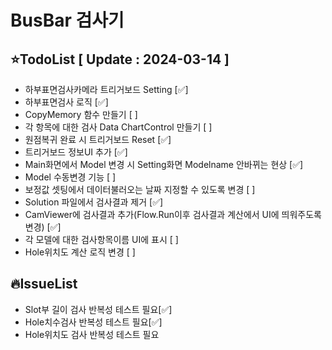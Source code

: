 # BusBar 검사기

## ⭐TodoList [ Update : 2024-03-14 ]

- 하부표면검사카메라 트리거보드 Setting [✅]
- 하부표면검사 로직 [✅]
- CopyMemory 함수 만들기 [ ]
- 각 항목에 대한 검사 Data ChartControl 만들기 [ ]
- 원점복귀 완료 시 트리거보드 Reset [✅]
- 트리거보드 정보UI 추가 [✅]
- Main화면에서 Model 변경 시 Setting화면 Modelname 안바뀌는 현상 [✅]
- Model 수동변경 기능 [ ]
- 보정값 셋팅에서 데이터불러오는 날짜 지정할 수 있도록 변경 [ ]
- Solution 파일에서 검사결과 제거 [✅]
- CamViewer에 검사결과 추가(Flow.Run이후 검사결과 계산에서 UI에 띄워주도록 변경) [✅]
- 각 모델에 대한 검사항목이름 UI에 표시 [ ]
- Hole위치도 계산 로직 변경 [ ]

## 🔥IssueList

- Slot부 길이 검사 반복성 테스트 필요[✅]
- Hole치수검사 반복성 테스트 필요[✅]
- Hole위치도 검사 반복성 테스트 필요

